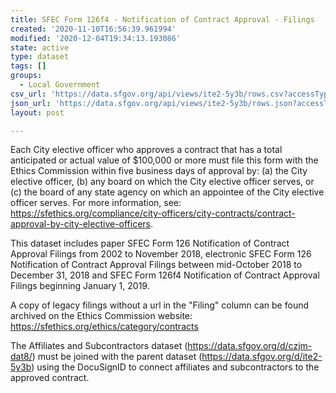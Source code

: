 ```yaml
---
title: SFEC Form 126f4 - Notification of Contract Approval - Filings
created: '2020-11-10T16:56:39.961994'
modified: '2020-12-04T19:34:13.193086'
state: active
type: dataset
tags: []
groups:
  - Local Government
csv_url: 'https://data.sfgov.org/api/views/ite2-5y3b/rows.csv?accessType=DOWNLOAD'
json_url: 'https://data.sfgov.org/api/views/ite2-5y3b/rows.json?accessType=DOWNLOAD'
layout: post

---
```

Each City elective officer who approves a contract that has a total anticipated or actual value of $100,000 or more must file this form with the Ethics Commission within five business days of approval by: (a) the City elective officer, (b) any board on which the City elective officer serves, or (c) the board of any state agency on which an appointee of the City elective officer serves.  For more information, see: https://sfethics.org/compliance/city-officers/city-contracts/contract-approval-by-city-elective-officers.

This dataset includes paper SFEC Form 126 Notification of Contract Approval Filings from 2002 to November 2018, electronic SFEC Form 126 Notification of Contract Approval Filings between mid-October 2018 to December 31, 2018 and SFEC Form 126f4 Notification of Contract Approval Filings beginning January 1, 2019.

A copy of legacy filings without a url in the "Filing" column can be found archived on the Ethics Commission website: https://sfethics.org/ethics/category/contracts

The Affiliates and Subcontractors dataset (https://data.sfgov.org/d/czjm-dat8/) must be joined with the parent dataset (https://data.sfgov.org/d/ite2-5y3b) using the DocuSignID to connect affiliates and subcontractors to the approved contract.
